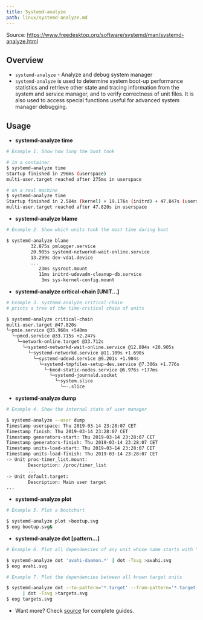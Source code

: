 ```yaml
---
title: Systemd-analyze
path: linux/systemd-analyze.md
---
```


Source: <https://www.freedesktop.org/software/systemd/man/systemd-analyze.html>

## Overview

- `systemd-analyze` - Analyze and debug system manager
- `systemd-analyze`  is used to determine system boot-up performance statistics and retrieve other state and tracing information from the system and service manager, and to verify correctness of unit files. It is also used to access special functions useful for advanced system manager debugging.

## Usage

- **systemd-analyze time**

```bash
# Example 1. Show how long the boot took

# in a container
$ systemd-analyze time
Startup finished in 296ms (userspace)
multi-user.target reached after 275ms in userspace

# on a real machine
$ systemd-analyze time
Startup finished in 2.584s (kernel) + 19.176s (initrd) + 47.847s (userspace) = 1min 9.608s
multi-user.target reached after 47.820s in userspace
```

- **systemd-analyze blame**

```bash
# Example 2. Show which units took the most time during boot

$ systemd-analyze blame
         32.875s pmlogger.service
         20.905s systemd-networkd-wait-online.service
         13.299s dev-vda1.device
         ...
            23ms sysroot.mount
            11ms initrd-udevadm-cleanup-db.service
             3ms sys-kernel-config.mount
```

- **systemd-analyze critical-chain [UNIT...]**

```bash
# Example 3. systemd-analyze critical-chain
# prints a tree of the time-critical chain of units

$ systemd-analyze critical-chain
multi-user.target @47.820s
└─pmie.service @35.968s +548ms
  └─pmcd.service @33.715s +2.247s
    └─network-online.target @33.712s
      └─systemd-networkd-wait-online.service @12.804s +20.905s
        └─systemd-networkd.service @11.109s +1.690s
          └─systemd-udevd.service @9.201s +1.904s
            └─systemd-tmpfiles-setup-dev.service @7.306s +1.776s
              └─kmod-static-nodes.service @6.976s +177ms
                └─systemd-journald.socket
                  └─system.slice
                    └─-.slice

```

- **systemd-analyze dump**

```bash
# Example 4. Show the internal state of user manager

$ systemd-analyze --user dump
Timestamp userspace: Thu 2019-03-14 23:28:07 CET
Timestamp finish: Thu 2019-03-14 23:28:07 CET
Timestamp generators-start: Thu 2019-03-14 23:28:07 CET
Timestamp generators-finish: Thu 2019-03-14 23:28:07 CET
Timestamp units-load-start: Thu 2019-03-14 23:28:07 CET
Timestamp units-load-finish: Thu 2019-03-14 23:28:07 CET
-> Unit proc-timer_list.mount:
        Description: /proc/timer_list
        ...
-> Unit default.target:
        Description: Main user target
...
```

- **systemd-analyze plot**

```bash
# Example 5. Plot a bootchart

$ systemd-analyze plot >bootup.svg
$ eog bootup.svg&
```

- **systemd-analyze dot [pattern...]**

```bash
# Example 6. Plot all dependencies of any unit whose name starts with "avahi-daemon"

$ systemd-analyze dot 'avahi-daemon.*' | dot -Tsvg >avahi.svg
$ eog avahi.svg

# Example 7. Plot the dependencies between all known target units

$ systemd-analyze dot --to-pattern='*.target' --from-pattern='*.target' \
      | dot -Tsvg >targets.svg
$ eog targets.svg
```

- Want more? Check [source](https://www.freedesktop.org/software/systemd/man/systemd-analyze.html) for complete guides.
